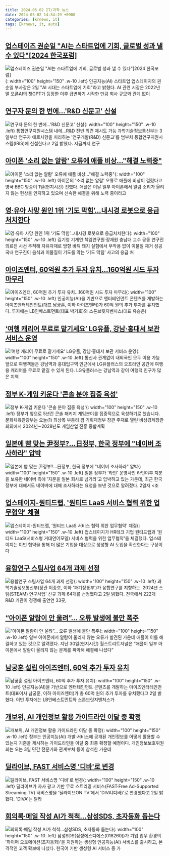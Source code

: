 ```yaml
---
title: 2024.05.02 IT/과학 뉴스
date: 2024-05-02 14:34:19 +0900
categories: [krnews, it]
tags: [krnews, it, auto]
---
```

## [업스테이즈 권순일 "AI는 스타트업에 기회, 글로벌 성과 낼 수 있다"[2024 한국포럼]](https://n.news.naver.com/mnews/article/469/0000799175)

![업스테이즈 권순일 "AI는 스타트업에 기회, 글로벌 성과 낼 수 있다"[2024 한국포럼]](https://mimgnews.pstatic.net/image/origin/469/2024/05/02/799175.jpg?type=nf220_150){: width="100" height="150" .w-10 .left}
인공지능(AI) 스타트업 업스테이지의 권순일 부사장은 2일 "AI 시대는 스타트업에 기회"라고 밝혔다. AI 관련 시장은 2022년 말 오픈AI의 챗GPT가 등장한 이후 급변하기 시작한 만큼 회사 규모와 관계 없이

## [연구자 문의 한 번에…'R&D 신문고' 신설](https://n.news.naver.com/mnews/article/001/0014665422)

![연구자 문의 한 번에…'R&D 신문고' 신설](https://mimgnews.pstatic.net/image/origin/001/2024/05/02/14665422.jpg?type=nf220_150){: width="100" height="150" .w-10 .left}
통합연구지원시스템 내에…R&D 전반 의견 제시도 가능 과학기술정보통신부는 3일부터 연구자 애로사항을 처리하는 '연구개발(R&D) 신문고'를 범부처 통합연구지원시스템(IRIS)에 신설한다고 2일 밝혔다. 지금까지 연구

## [아이폰 '소리 없는 알람' 오류에 애플 비상…"해결 노력중"](https://n.news.naver.com/mnews/article/001/0014664657)

![아이폰 '소리 없는 알람' 오류에 애플 비상…"해결 노력중"](https://mimgnews.pstatic.net/image/origin/001/2024/05/02/14664657.jpg?type=nf220_150){: width="100" height="150" .w-10 .left}
아이폰의 '소리 없는 알람' 오류로 애플에 비상이 걸렸다고 영국 BBC 방송이 1일(현지시간) 전했다. 애플은 이날 일부 아이폰에서 알람 소리가 울리지 않는 현상을 인지하고 있으며 신속한 해결을 위해 노력 중이라고

## [영·유아 사망 원인 1위 ‘기도 막힘’…내시경 로봇으로 응급처치한다](https://n.news.naver.com/mnews/article/366/0000989928)

![영·유아 사망 원인 1위 ‘기도 막힘’…내시경 로봇으로 응급처치한다](https://mimgnews.pstatic.net/image/origin/366/2024/05/02/989928.jpg?type=nf220_150){: width="100" height="150" .w-10 .left}
김기영 기계연 책임연구원·장재원 충남대 교수 공동 연구진 의료진 시선 추적해 자유자재로 방향 바꿔 돼지 실험에서 부작용 없이 이물질 제거 성공 국내 연구진이 음식과 이물질이 기도를 막는 ‘기도 막힘’ 사고의 응급 처

## [아이즈엔터, 60억원 추가 투자 유치…160억원 시드 투자 마무리](https://n.news.naver.com/mnews/article/009/0005297134)

![아이즈엔터, 60억원 추가 투자 유치…160억원 시드 투자 마무리](https://mimgnews.pstatic.net/image/origin/009/2024/05/02/5297134.jpg?type=nf220_150){: width="100" height="150" .w-10 .left}
인공지능(AI)을 기반으로 엔터테인먼트 콘텐츠를 개발하는 아이즈엔터테인먼트(대표 남궁훈, 이하 아이즈엔터)가 60억 원의 추가 투자를 유치했다. 투자에는 LB인베스트먼트(대표 박기호)와 스톤브릿지벤처스(대표 유승운)

## [‘여행 캐리어 무료로 맡기세요’ LG유플, 강남·홍대서 보관 서비스 운영](https://n.news.naver.com/mnews/article/009/0005297203)

![‘여행 캐리어 무료로 맡기세요’ LG유플, 강남·홍대서 보관 서비스 운영](https://mimgnews.pstatic.net/image/origin/009/2024/05/02/5297203.jpg?type=nf220_150){: width="100" height="150" .w-10 .left}
통신사 관계없이 내외국인 모두 이용 가능 앞으로 여행객들은 강남역과 홍대입구역 인근에서 LG유플러스의 오프라인 공간에 여행용 캐리어를 무료로 맡길 수 있게 된다. LG유플러스는 강남역과 같이 여행객 인구가 많은 지역

## [정부 K-게임 키운다 '콘솔 분야 집중 육성'](https://n.news.naver.com/mnews/article/214/0001345879)

![정부 K-게임 키운다 '콘솔 분야 집중 육성'](https://mimgnews.pstatic.net/image/origin/214/2024/05/01/1345879.jpg?type=nf220_150){: width="100" height="150" .w-10 .left}
정부가 앞으로 5년간 콘솔 패키지 게임분야를 집중적으로 육성하기로 했습니다. 문화체육관광부는 오늘(1) 최상목 부총리 겸 기획재정부 장관 주재로 열린 비상경제장관회의에서 2024년∼2028년도 게임산업 진흥 종합계획

## [일본에 뺨 맞는 尹정부?…日정부, 한국 정부에 "네이버 조사하라" 압박](https://n.news.naver.com/mnews/article/002/0002330124)

![일본에 뺨 맞는 尹정부?…日정부, 한국 정부에 "네이버 조사하라" 압박](https://mimgnews.pstatic.net/image/origin/002/2024/05/02/2330124.jpg?type=nf220_150){: width="100" height="150" .w-10 .left}
일본 정부가 '라인' 운영사인 라인야후 지분을 보유한 네이버 측에 '지분을 일본 회사로 넘기라'고 압박하고 있는 가운데, 최근 한국 정부에 대해서도 네이버에 대해 조사하라는 요청을 보낸 것으로 알려졌다. 2일자 <조

## [업스테이지-원티드랩, '원티드 LaaS 서비스 협력 위한 업무협약' 체결](https://n.news.naver.com/mnews/article/030/0003203092)

![업스테이지-원티드랩, '원티드 LaaS 서비스 협력 위한 업무협약' 체결](https://mimgnews.pstatic.net/image/origin/030/2024/05/02/3203092.jpg?type=nf220_150){: width="100" height="150" .w-10 .left}
업스테이지가 HR테크 기업 원티드랩과 '원티드 LaaS(서비스형 거대언어모델) 서비스 협력을 위한 업무협약'을 체결했다. 업스테이지는 이번 협약을 통해 더 많은 기업을 대상으로 생성형 AI 도입을 확산한다는 구상이다

## [융합연구 스팀사업 64개 과제 선정](https://n.news.naver.com/mnews/article/092/0002330070)

![융합연구 스팀사업 64개 과제 선정](https://mimgnews.pstatic.net/image/origin/092/2024/05/02/2330070.jpg?type=nf220_150){: width="100" height="150" .w-10 .left}
과학기술정보통신부(장관 이종호, 이하 ‘과기정통부’)가 융합연구를 지향하는 '2024년 스팀(STEAM) 연구사업' 신규 과제 64개를 선정했다고 2일 밝혔다. 전국에서 222개 R&D 기관이 경쟁해 출연연 33곳,

## [“아이폰 알람이 안 울려”… 오류 발생에 불만 폭주](https://n.news.naver.com/mnews/article/030/0003203107)

![“아이폰 알람이 안 울려”… 오류 발생에 불만 폭주](https://mimgnews.pstatic.net/image/origin/030/2024/05/02/3203107.jpg?type=nf220_150){: width="100" height="150" .w-10 .left}
일부 아이폰에서 알람이 울리지 않는 오류가 발견된 가운데 애플이 이를 해결하고 있는 것으로 알려졌다. 지난 30일(현지시간) 월스트리트저널은 “애플이 일부 아이폰에서 알람이 울리지 않는 문제를 파악해 해결에 나섰다”

## [남궁훈 설립 아이즈엔터, 60억 추가 투자 유치](https://n.news.naver.com/mnews/article/092/0002330066)

![남궁훈 설립 아이즈엔터, 60억 추가 투자 유치](https://mimgnews.pstatic.net/image/origin/092/2024/05/02/2330066.jpg?type=nf220_150){: width="100" height="150" .w-10 .left}
인공지능(AI)을 기반으로 엔터테인먼트 콘텐츠를 개발하는 아이즈엔터테인먼트(대표이사 남궁훈, 이하 아이즈엔터)가 총 60억 원의 추가 투자를 유치했다고 2일 밝혔다. 이번 투자에는 LB인베스트먼트와 스톤브릿지벤처스가

## [개보위, AI 개인정보 활용 가이드라인 이달 중 확정](https://n.news.naver.com/mnews/article/003/0012525082)

![개보위, AI 개인정보 활용 가이드라인 이달 중 확정](https://mimgnews.pstatic.net/image/origin/003/2024/05/02/12525082.jpg?type=nf220_150){: width="100" height="150" .w-10 .left}
정부는 인공지능(AI) 개발·서비스에 공개된 개인정보를 어떻게 활용할 수 있는지 기준을 제시하는 가이드라인을 이달 중 최종 확정할 예정이다. 개인정보보호위원회는 오는 3일 민간 전문가와 관계부처 등이 참석한 가운데

## [딜라이브, FAST 서비스명 '디바'로 변경](https://n.news.naver.com/mnews/article/030/0003203045)

![딜라이브, FAST 서비스명 '디바'로 변경](https://mimgnews.pstatic.net/image/origin/030/2024/05/02/3203045.jpg?type=nf220_150){: width="100" height="150" .w-10 .left}
딜라이브가 자사 광고 기반 무료 스트리밍 서비스(FAST·Free Ad-Supported Streaming TV) 서비스명을 '딜라이브ON TV'에서 'DIVA(디바)'로 변경했다고 2일 밝혔다. 'DIVA'는 딜라

## [회의록·메일 작성 AI가 척척…삼성SDS, 초자동화 돕는다](https://n.news.naver.com/mnews/article/011/0004335821)

![회의록·메일 작성 AI가 척척…삼성SDS, 초자동화 돕는다](https://mimgnews.pstatic.net/image/origin/011/2024/05/02/4335821.jpg?type=nf220_150){: width="100" height="150" .w-10 .left}
삼성SDS(삼성에스디에스(018260))가 기업 업무 환경의 '하이퍼 오토메이션(초자동화)'을 지원하는 생성형 인공지능(AI) 서비스를 출시하고, 본격적인 고객 확보에 나섰다. 한국어 기반 생성형 AI 서비스 중 가

